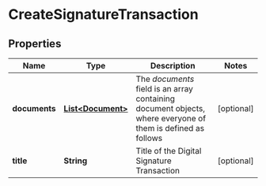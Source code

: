 

# CreateSignatureTransaction

## Properties

Name | Type | Description | Notes
------------ | ------------- | ------------- | -------------
**documents** | [**List&lt;Document&gt;**](Document.md) | The _documents_ field is an array containing document objects, where everyone of them is defined as follows  |  [optional]
**title** | **String** | Title of the Digital Signature Transaction |  [optional]



